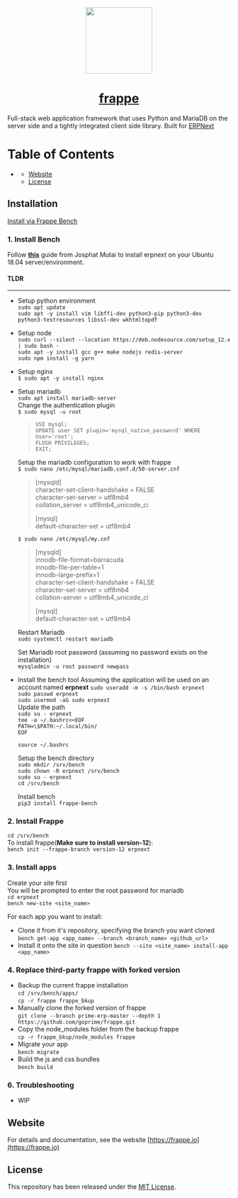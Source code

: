 <div align="center">
    <img src=".github/frappe-framework-logo.png" height="150">
    <h1>
        <a href="https://frappe.io">
            frappe
        </a>
    </h1>
</div>


Full-stack web application framework that uses Python and MariaDB on the server side and a tightly integrated client side library. Built for [ERPNext](https://erpnext.com)

# Table of Contents
- [](#)
    - [Website](#website)
    - [License](#license)

## Installation

[Install via Frappe Bench](https://github.com/frappe/bench)

### 1. Install Bench

Follow [**this**](https://computingforgeeks.com/how-to-install-erpnext-erp-system-on-ubuntu/) guide from Josphat Mutai to install erpnext on your Ubuntu 18.04 server/environment.

#### TLDR
---
- Setup python environment  
    `sudo apt update`  
    `sudo apt -y install vim libffi-dev python3-pip python3-dev  python3-testresources libssl-dev wkhtmltopdf`
- Setup node  
    `sudo curl --silent --location https://deb.nodesource.com/setup_12.x | sudo bash -`  
    `sudo apt -y install gcc g++ make nodejs redis-server`  
    `sudo npm install -g yarn`  
- Setup nginx  
    `$ sudo apt -y install nginx`
- Setup mariadb  
    `sudo apt install mariadb-server`  
    Change the authentication plugin  
    `$ sudo mysql -u root`  

    > `USE mysql;`  
    > `UPDATE user SET plugin='mysql_native_password' WHERE User='root';`  
    > `FLUSH PRIVILEGES;`  
    > `EXIT;`  
    
    Setup the mariadb configuration to work with frappe  
    `$ sudo nano /etc/mysql/mariadb.conf.d/50-server.cnf`

    > [mysqld]  
    > character-set-client-handshake = FALSE  
    > character-set-server = utf8mb4  
    > collation_server = utf8mb4_unicode_ci  
    >   
    > [mysql]  
    > default-character-set = utf8mb4  
    
    `$ sudo nano /etc/mysql/my.cnf`  
    
    > [mysqld]  
    > innodb-file-format=barracuda  
    > innodb-file-per-table=1  
    > innodb-large-prefix=1  
    > character-set-client-handshake = FALSE  
    > character-set-server = utf8mb4  
    > collation-server = utf8mb4_unicode_ci  
    >  
    > [mysql]  
    > default-character-set = utf8mb4  

    Restart Mariadb  
    `sudo systemctl restart mariadb`  

    Set Mariadb root password (assuming no password exists on the installation)  
    `mysqladmin -u root password newpass`  

- Install the bench tool
    Assuming the application will be used on an account named **erpnext**
    `sudo useradd -m -s /bin/bash erpnext`  
    `sudo passwd erpnext`  
    `sudo usermod -aG sudo erpnext`  
    Update the path  
    `sudo su - erpnext`  
    `tee -a ~/.bashrc<<EOF`  
    `PATH=\$PATH:~/.local/bin/`  
    `EOF`  

    `source ~/.bashrc`  

    Setup the bench directory  
    `sudo mkdir /srv/bench`  
    `sudo chown -R erpnext /srv/bench`  
    `sudo su - erpnext`  
    `cd /srv/bench`  

    Install bench  
    `pip3 install frappe-bench`  

### 2. Install Frappe 
`cd /srv/bench`  
To install frappe(**Make sure to install version-12**):  
`bench init --frappe-branch version-12 erpnext`

### 3. Install apps
Create your site first  
You will be prompted to enter the root password  for mariadb  
`cd erpnext`  
`bench new-site <site_name>`  

For each app you want to install:
- Clone it from it's repository, specifying the branch you want cloned
    `bench get-app <app_name> --branch <branch_name> <github_url>`  
- Install it onto the site in question
    `bench --site <site_name> install-app <app_name>`

### 4. Replace third-party frappe with forked version 
- Backup the current frappe installation  
  `cd /srv/bench/apps/`  
  `cp -r frappe frappe_bkup`  
- Manually clone the forked version of frappe  
  `git clone --branch prime-erp-master --depth 1 https://github.com/goprime/frappe.git`  
- Copy the node_modules folder from the backup frappe  
  `cp -r frappe_bkup/node_modules frappe`  
- Migrate your app  
  `bench migrate`  
- Build the js and css bundles  
  `bench build`  

### 6. Troubleshooting
- WIP
## Website

For details and documentation, see the website
[https://frappe.io](https://frappe.io)

## License
This repository has been released under the [MIT License](LICENSE).
